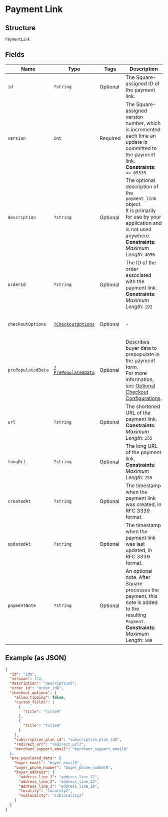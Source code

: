 
# Payment Link

## Structure

`PaymentLink`

## Fields

| Name | Type | Tags | Description | Getter | Setter |
|  --- | --- | --- | --- | --- | --- |
| `id` | `?string` | Optional | The Square-assigned ID of the payment link. | getId(): ?string | setId(?string id): void |
| `version` | `int` | Required | The Square-assigned version number, which is incremented each time an update is committed to the payment link.<br>**Constraints**: `<= 65535` | getVersion(): int | setVersion(int version): void |
| `description` | `?string` | Optional | The optional description of the `payment_link` object.<br>It is primarily for use by your application and is not used anywhere.<br>**Constraints**: *Maximum Length*: `4096` | getDescription(): ?string | setDescription(?string description): void |
| `orderId` | `?string` | Optional | The ID of the order associated with the payment link.<br>**Constraints**: *Maximum Length*: `192` | getOrderId(): ?string | setOrderId(?string orderId): void |
| `checkoutOptions` | [`?CheckoutOptions`](../../doc/models/checkout-options.md) | Optional | - | getCheckoutOptions(): ?CheckoutOptions | setCheckoutOptions(?CheckoutOptions checkoutOptions): void |
| `prePopulatedData` | [`?PrePopulatedData`](../../doc/models/pre-populated-data.md) | Optional | Describes buyer data to prepopulate in the payment form.<br>For more information,<br>see [Optional Checkout Configurations](https://developer.squareup.com/docs/checkout-api/optional-checkout-configurations). | getPrePopulatedData(): ?PrePopulatedData | setPrePopulatedData(?PrePopulatedData prePopulatedData): void |
| `url` | `?string` | Optional | The shortened URL of the payment link.<br>**Constraints**: *Maximum Length*: `255` | getUrl(): ?string | setUrl(?string url): void |
| `longUrl` | `?string` | Optional | The long URL of the payment link.<br>**Constraints**: *Maximum Length*: `255` | getLongUrl(): ?string | setLongUrl(?string longUrl): void |
| `createdAt` | `?string` | Optional | The timestamp when the payment link was created, in RFC 3339 format. | getCreatedAt(): ?string | setCreatedAt(?string createdAt): void |
| `updatedAt` | `?string` | Optional | The timestamp when the payment link was last updated, in RFC 3339 format. | getUpdatedAt(): ?string | setUpdatedAt(?string updatedAt): void |
| `paymentNote` | `?string` | Optional | An optional note. After Square processes the payment, this note is added to the<br>resulting `Payment`.<br>**Constraints**: *Maximum Length*: `500` | getPaymentNote(): ?string | setPaymentNote(?string paymentNote): void |

## Example (as JSON)

```json
{
  "id": "id0",
  "version": 172,
  "description": "description0",
  "order_id": "order_id6",
  "checkout_options": {
    "allow_tipping": false,
    "custom_fields": [
      {
        "title": "title9"
      },
      {
        "title": "title0"
      }
    ],
    "subscription_plan_id": "subscription_plan_id8",
    "redirect_url": "redirect_url2",
    "merchant_support_email": "merchant_support_email8"
  },
  "pre_populated_data": {
    "buyer_email": "buyer_email8",
    "buyer_phone_number": "buyer_phone_number0",
    "buyer_address": {
      "address_line_1": "address_line_12",
      "address_line_2": "address_line_22",
      "address_line_3": "address_line_38",
      "locality": "locality2",
      "sublocality": "sublocality2"
    }
  }
}
```

